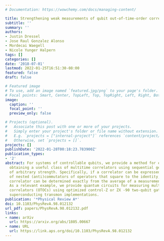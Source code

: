 ```yaml
---
# Documentation: https://wowchemy.com/docs/managing-content/

title: Strengthening weak measurements of qubit out-of-time-order correlators
subtitle: ''
summary: ''
authors:
- Justin Dressel
- Jose Raul Gonzalez Alonso
- Mordecai Waegell
- Nicole Yunger Halpern
tags: []
categories: []
date: '2018-07-01'
lastmod: 2022-01-25T16:51:30-08:00
featured: false
draft: false

# Featured image
# To use, add an image named `featured.jpg/png` to your page's folder.
# Focal points: Smart, Center, TopLeft, Top, TopRight, Left, Right, BottomLeft, Bottom, BottomRight.
image:
  caption: ''
  focal_point: ''
  preview_only: false

# Projects (optional).
#   Associate this post with one or more of your projects.
#   Simply enter your project's folder or file name without extension.
#   E.g. `projects = ["internal-project"]` references `content/project/deep-learning/index.md`.
#   Otherwise, set `projects = []`.
projects: []
publishDate: '2022-01-28T00:18:23.783900Z'
publication_types:
- '2'
abstract: For systems of controllable qubits, we provide a method for experimentally
  obtaining a useful class of multitime correlators using sequential generalized measurements
  of arbitrary strength. Specifically, if a correlator can be expressed as an average
  of nested (anti)commutators of operators that square to the identity, then that
  correlator can be determined exactly from the average of a measurement sequence.
  As a relevant example, we provide quantum circuits for measuring multiqubit out-of-time-order
  correlators (OTOCs) using optimized control-Z or ZX -90 two-qubit gates common in
  superconducting transmon implementations.
publication: '*Physical Review A*'
doi: 10.1103/PhysRevA.98.012132
url_pdf: papers/PhysRevA.98.012132.pdf
links:
- name: arXiv
  url: https://arxiv.org/abs/1805.00667
- name: URL
  url: https://link.aps.org/doi/10.1103/PhysRevA.98.012132
---
```

